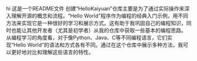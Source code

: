 hi 这是一个README文件
创建“HelloKaiyuan”仓库主要是为了通过实际操作来深入理解开源的概念和流程。“Hello World”程序作为编程的经典入门示例，用不同方法来实现它是一种很好的学习和展示方式。这有助于我巩固自己的编程知识，同时也能让其他开发者（尤其是初学者）从我的仓库中获取一些基本的编程思路。
从编程学习的角度看，对于像Python、Java、C等不同编程语言，它们实现“Hello World”的语法和方式各有不同。通过在这个仓库中展示多种方法，我可以更好地对比和理解这些语言的特性。
